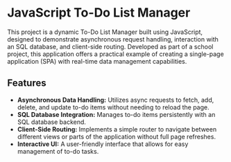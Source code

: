 # JavaScript To-Do List Manager

This project is a dynamic To-Do List Manager built using JavaScript, designed to demonstrate asynchronous request handling, interaction with an SQL database, and client-side routing. Developed as part of a school project, this application offers a practical example of creating a single-page application (SPA) with real-time data management capabilities.

## Features

- **Asynchronous Data Handling:** Utilizes async requests to fetch, add, delete, and update to-do items without needing to reload the page.
- **SQL Database Integration:** Manages to-do items persistently with an SQL database backend.
- **Client-Side Routing:** Implements a simple router to navigate between different views or parts of the application without full page refreshes.
- **Interactive UI:** A user-friendly interface that allows for easy management of to-do tasks.
